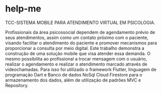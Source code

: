 # help-me
TCC-SISTEMA MOBILE PARA ATENDIMENTO VIRTUAL EM PSICOLOGIA.


Profissionais da área psicossocial dependem de agendamento prévio de seus atendimentos, assim como um contato próximo com o paciente, visando facilitar o atendimento do paciente e promover mecanismos para proporcionar a consulta por meio digital. Este trabalho demonstra a construção de uma solução mobile que visa atender essa demanda. O mesmo possibilita ao profissional a trocar mensagem com o usuário, realizar o agendamento e realizar o atendimento marcado através de videochamadas. Para isso foi utilizado o framework Flutter, linguagem de programação Dart e Banco de dados NoSql Cloud Firestore para o armazenamento dos dados, além de utilização de padrões MVC e Repository.


